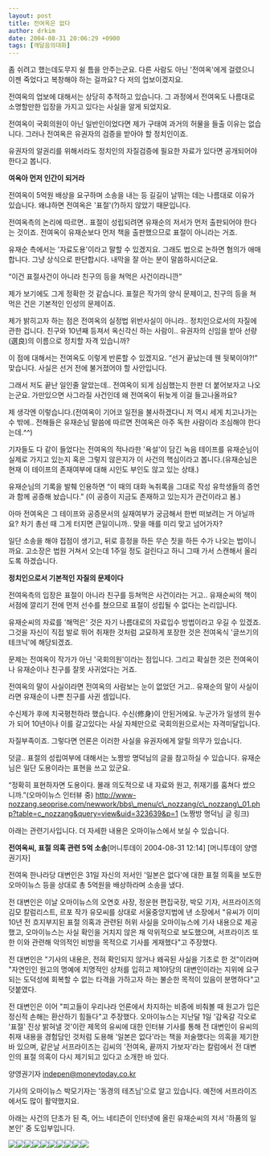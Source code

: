 ```yaml
---
layout: post
title: 전여옥은 없다
author: drkim
date: 2004-08-31 20:06:29 +0900
tags: [깨달음의대화]
---
```

좀 쉬려고 했는데도무지 쉴 틈을 안주는군요. 다른 사람도 아닌 '전여옥'에게 걸렸으니 이젠 죽었다고 복창해야 하는 걸까요? 다 저의 업보이겠지요. 



전여옥의 업보에 대해서는 상당히 추적하고 있습니다. 그 과정에서 전여옥도 나름대로 소명할만한 입장을 가지고 있다는 사실을 알게 되었지요. 



전여옥이 국회의원이 아닌 일반인이었다면 제가 구태여 과거의 허물을 들출 이유는 없습니다. 그러나 전여옥은 유권자의 검증을 받아야 할 정치인이죠. 



유권자의 알권리를 위해서라도 정치인의 자질검증에 필요한 자료가 있다면 공개되어야 한다고 봅니다. 



**여옥아 먼저 인간이 되거라**

전여옥이 5억원 배상을 요구하며 소송을 내는 등 길길이 날뛰는 데는 나름대로 이유가 있습니다. 왜냐하면 전여옥은 '표절'(?)하지 않았기 때문입니다. 



전여옥측의 논리에 따르면.. 표절이 성립되려면 유재순의 저서가 먼저 출판되어야 한다는 것이죠. 전여옥이 유재순보다 먼저 책을 출판했으므로 표절이 아니라는 거죠.



유재순 측에서는 '자료도용'이라고 말할 수 있겠지요. 그래도 법으로 논하면 혐의가 애매합니다. 그냥 상식으로 판단합시다. 내막을 잘 아는 분이 말씀하시더군요. 



“이건 표절사건이 아니라 친구의 등을 쳐먹은 사건이라니깐”



제가 보기에도 그게 정확한 것 같습니다. 표절은 작가의 양식 문제이고, 친구의 등을 쳐먹은 건은 기본적인 인성의 문제이죠. 



제가 밝히고자 하는 점은 전여옥의 실정법 위반사실이 아니라.. 정치인으로서의 자질에 관한 겁니다. 친구와 10년째 등져서 옥신각신 하는 사람이.. 유권자의 신임을 받아 선량(選良)의 이름으로 정치할 자격 있습니까?



이 점에 대해서는 전여옥도 이렇게 반론할 수 있겠지요. “선거 끝났는데 웬 뒷북이야?!” 맞습니다. 사실은 선거 전에 불거졌어야 할 사안입니다. 



그래서 저도 끝난 일인줄 알았는데.. 전여옥이 되게 심심했는지 한판 더 붙어보자고 나오는군요. 가만있으면 사그라질 사건인데 왜 전여옥이 뒤늦게 이걸 들고나올까요? 



제 생각엔 이렇습니다.(전여옥이 기어코 일전을 불사하겠다니 저 역시 세게 치고나가는 수 밖에.. 전해들은 유재순님 말씀에 따르면 전여옥은 아주 독한 사람이라 조심해야 한다는데.^^) 



기자들도 다 같이 들었다는 전여옥의 적나라한 '욕설'이 담긴 녹음 테이프를 유재순님이 실제로 가지고 있는지 혹은 그렇지 않은지가 이 사건의 핵심이라고 봅니다.(유재순님은 현재 이 테이프의 존재여부에 대해 시인도 부인도 않고 있는 상태.)



유재순님의 기록을 발췌 인용하면 “이 때의 대화 녹취록을 그대로 작성 유학생들의 증언과 함께 공증해 놨습니다.” (이 공증이 지금도 존재하고 있는지가 관건이라고 봄.)



아마 전여옥은 그 테이프와 공증문서의 실재여부가 궁금해서 한번 떠보려는 거 아닐까요? 차기 총선 때 그게 터지면 큰일이니까.. 맞을 매를 미리 맞고 넘어가자?



일단 소송을 해야 접점이 생기고, 뒤로 흥정을 하든 무슨 짓을 하든 수가 나오는 법이니까요. 고소장은 법원 거쳐서 오는데 1주일 정도 걸린다고 하니 그때 가서 스캔해서 올리도록 하겠습니다. 



**정치인으로서 기본적인 자질의 문제이다**

전여옥측의 입장은 표절이 아니라 친구를 등쳐먹은 사건이라는 거고.. 유재순씨의 책이 서점에 깔리기 전에 먼저 선수를 쳤으므로 표절이 성립될 수 없다는 논리입니다. 



유재순씨의 자료를 '해먹은' 것은 자기 나름대로의 자료입수 방법이라고 우길 수 있겠죠. 그것을 자신이 직접 발로 뛰어 취재한 것처럼 교묘하게 포장한 것은 전여옥식 '글쓰기의 테크닉'에 해당되겠죠. 



문제는 전여옥이 작가가 아닌 '국회의원'이라는 점입니다. 그리고 확실한 것은 전여옥이나 유재순이나 친구를 잘못 사귀었다는 거죠. 



전여옥의 말이 사실이라면 전여옥의 사람보는 눈이 없었던 거고.. 유재순의 말이 사실이라면 유재순이 나쁜 친구를 사귄 셈입니다. 



수신제가 후에 치국평천하라 했습니다. 수신(修身)이 안된거에요. 누군가가 일생의 원수가 되어 10년이나 이를 갈고있다는 사실 자체만으로 국회의원으로서는 자격미달입니다. 



자질부족이죠. 그렇다면 언론은 이러한 사실을 유권자에게 알릴 의무가 있습니다. 

덧글.. 표절의 성립여부에 대해서는 노짱방 명덕님의 글을 참고하실 수 있습니다. 유재순님은 일단 도용이라는 표현을 쓰고 있군요.

“정확히 표현하자면 도용이다. 몰래 의도적으로 내 자료와 원고, 취재기를 훔쳐다 썼으니까.”(오마이뉴스 인터뷰 중)  http://www-nozzang.seoprise.com/newwork/bbs\_menu/c\_nozzang/c\_nozzang\_01.php?table=c_nozzang&query=view&uid=323639&p=1 (노짱방 명덕님 글 링크) 

아래는 관련기사입니다. 더 자세한 내용은 오마이뉴스에서 보실 수 있습니다. 

**전여옥씨, 표절 의혹 관련 5억 소송**\[머니투데이 2004-08-31 12:14\] \[머니투데이 양영권기자\]



전여옥 한나라당 대변인은 31일 자신의 저서인 '일본은 없다'에 대한 표절 의혹을 보도한 오마이뉴스 등을 상대로 총 5억원을 배상하라며 소송을 냈다. 



전 대변인은 이날 오마이뉴스의 오연호 사장, 정운현 편집국장, 박모 기자, 서프라이즈의 김모 칼럼리스트, 르포 작가 유모씨를 상대로 서울중앙지법에 낸 소장에서 "유씨가 이미 10년 전 흐지부지된 표절 의혹과 관련된 허위 사실을 오마이뉴스에 기사 내용으로 제공했고, 오마이뉴스는 사실 확인을 거치지 않은 채 악위적으로 보도했으며, 서프라이즈 또한 이와 관련해 악의적인 비방을 목적으로 기사를 게재했다"고 주장했다. 



전 대변인은 "기사의 내용은, 전혀 확인되지 않거나 왜곡된 사실을 기초로 한 것"이라며 "자연인인 원고의 명예에 치명적인 상처를 입히고 제1야당의 대변인이라는 지위에 요구되는 도덕성에 회복할 수 없는 타격을 가하고자 하는 불순한 목적이 있음이 분명하다"고 덧붙였다. 



전 대변인은 이어 "피고들이 우리나라 언론에서 차지하는 비중에 비춰볼 때 원고가 입은 정신적 손해는 환산하기 힘들다"고 주장했다. 오마이뉴스는 지난달 1일 '감옥갈 각오로 '표절' 진상 밝혀낼 것'이란 제목의 유씨에 대한 인터뷰 기사를 통해 전 대변인이 유씨의 취재 내용을 경험담인 것처럼 도용해 '일본은 없다'라는 책을 저술했다는 의혹을 제기한 바 있으며, 같은날 서프라이즈는 김씨의 '전여옥, 끝까지 가보자'라는 칼럼에서 전 대변인의 표절 의혹이 다시 제기되고 있다고 소개한 바 있다. 



양영권기자 indepen@moneytoday.co.kr  



기사의 오마이뉴스 박모기자는 '동경의 테츠님'으로 알고 있습니다. 예전에 서프라이즈에서도 많이 활약했지요.



아래는 사건의 단초가 된 즉, 어느 네티즌이 인터넷에 올린 유재순씨의 저서 '하품의 일본인' 중 도입부입니다.

![](http://oldwww.seoprise.com/technote/board/vince/upimg/1093939875.jpg)![](http://oldwww.seoprise.com/technote/board/vince/upimg/1093939894.jpg)![](http://oldwww.seoprise.com/technote/board/vince/upimg/1093939906.jpg)![](http://oldwww.seoprise.com/technote/board/vince/upimg/1093939919.jpg)![](http://oldwww.seoprise.com/technote/board/vince/upimg/1093939931.jpg)![](http://oldwww.seoprise.com/technote/board/vince/upimg/1093939943.jpg)![](http://oldwww.seoprise.com/technote/board/vince/upimg/1093939954.jpg)![](http://oldwww.seoprise.com/technote/board/vince/upimg/1093939967.jpg)![](http://oldwww.seoprise.com/technote/board/vince/upimg/1093939978.jpg)![](http://oldwww.seoprise.com/technote/board/vince/upimg/1093939989.jpg)